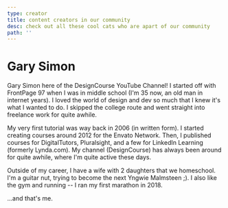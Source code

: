 ```yaml
---
type: creator
title: content creators in our community
desc: check out all these cool cats who are apart of our community
path: ''
---
```


# Gary Simon
Gary Simon here of the DesignCourse YouTube Channel! I started off with FrontPage 97 when I was in middle school (I'm 35 now, an old man in internet years). I loved the world of design and dev so much that I knew it's what I wanted to do. I skipped the college route and went straight into freelance work for quite awhile. 

My very first tutorial was way back in 2006 (in written form). I started creating courses around 2012 for the Envato Network. Then, I published courses for DigitalTutors, Pluralsight, and a few for LinkedIn Learning (formerly Lynda.com). My channel (DesignCourse) has always been around for quite awhile, where I'm quite active these days.

Outside of my career, I have a wife with 2 daughters that we homeschool. I'm a guitar nut, trying to become the next Yngwie Malmsteen ;).  I also like the gym and running -- I ran my first marathon in 2018.

...and that's me.
